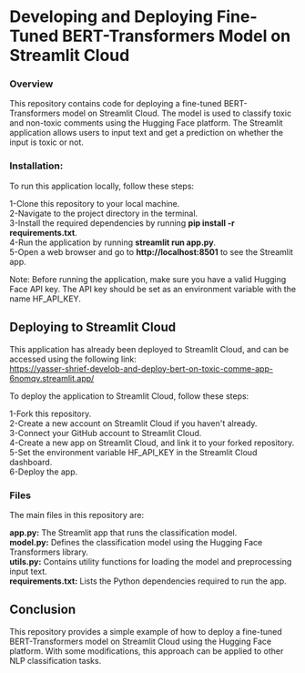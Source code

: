 # Developing and Deploying Fine-Tuned BERT-Transformers Model on Streamlit Cloud
### Overview

This repository contains code for deploying a fine-tuned BERT-Transformers model on Streamlit Cloud. The model is used to classify toxic and non-toxic comments using the Hugging Face platform. The Streamlit application allows users to input text and get a prediction on whether the input is toxic or not. 

### Installation:  

To run this application locally, follow these steps:  


1-Clone this repository to your local machine.<br>
2-Navigate to the project directory in the terminal.<br>
3-Install the required dependencies by running **pip install -r requirements.txt**.<br>
4-Run the application by running **streamlit run app.py**.<br>
5-Open a web browser and go to **http://localhost:8501** to see the Streamlit app.<br>

Note: Before running the application, make sure you have a valid Hugging Face API key. The API key should be set as an environment variable with the name HF_API_KEY.  


## Deploying to Streamlit Cloud

This application has already been deployed to Streamlit Cloud, and can be accessed using the following link:<br>
https://yasser-shrief-develob-and-deploy-bert-on-toxic-comme-app-6nomqv.streamlit.app/  

To deploy the application to Streamlit Cloud, follow these steps:<br>

1-Fork this repository.<br>
2-Create a new account on Streamlit Cloud if you haven't already.<br>
3-Connect your GitHub account to Streamlit Cloud.<br>
4-Create a new app on Streamlit Cloud, and link it to your forked repository.<br>
5-Set the environment variable HF_API_KEY in the Streamlit Cloud dashboard.<br>
6-Deploy the app.<br> 

### Files

The main files in this repository are:

**app.py:** The Streamlit app that runs the classification model.<br>
**model.py:** Defines the classification model using the Hugging Face Transformers library.<br>
**utils.py:** Contains utility functions for loading the model and preprocessing input text.<br>
**requirements.txt:** Lists the Python dependencies required to run the app.<br>

## Conclusion

This repository provides a simple example of how to deploy a fine-tuned BERT-Transformers model on Streamlit Cloud using the Hugging Face platform. With some modifications, this approach can be applied to other NLP classification tasks.
